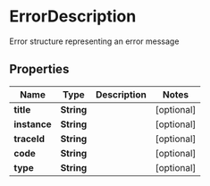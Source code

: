 

# ErrorDescription

Error structure representing an error message

## Properties

Name | Type | Description | Notes
------------ | ------------- | ------------- | -------------
**title** | **String** |  |  [optional]
**instance** | **String** |  |  [optional]
**traceId** | **String** |  |  [optional]
**code** | **String** |  |  [optional]
**type** | **String** |  |  [optional]



